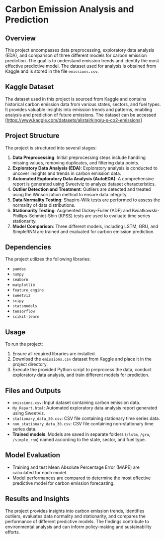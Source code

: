 # Carbon Emission Analysis and Prediction

## Overview
This project encompasses data preprocessing, exploratory data analysis (EDA), and comparison of three different models for carbon emission prediction. The goal is to understand emission trends and identify the most effective predictive model. The dataset used for analysis is obtained from Kaggle and is stored in the file `emissions.csv`.

## Kaggle Dataset
The dataset used in this project is sourced from Kaggle and contains historical carbon emission data from various states, sectors, and fuel types. It provides valuable insights into emission trends and patterns, enabling analysis and prediction of future emissions. The dataset can be accessed [https://www.kaggle.com/datasets/alistairking/u-s-co2-emissions]

## Project Structure
The project is structured into several stages:

1. **Data Preprocessing**: Initial preprocessing steps include handling missing values, removing duplicates, and filtering data points.
2. **Exploratory Data Analysis (EDA)**: Exploratory analysis is conducted to uncover insights and trends in carbon emission data.
3. **Automated Exploratory Data Analysis (AutoEDA)**: A comprehensive report is generated using Sweetviz to analyze dataset characteristics.
4. **Outlier Detection and Treatment**: Outliers are detected and treated using the Winsorization method to ensure data integrity.
5. **Data Normality Testing**: Shapiro-Wilk tests are performed to assess the normality of data distributions.
6. **Stationarity Testing**: Augmented Dickey-Fuller (ADF) and Kwiatkowski-Phillips-Schmidt-Shin (KPSS) tests are used to evaluate time series stationarity.
7. **Model Comparison**: Three different models, including LSTM, GRU, and SimpleRNN are trained and evaluated for carbon emission prediction.

## Dependencies
The project utilizes the following libraries:
- `pandas`
- `numpy`
- `seaborn`
- `matplotlib`
- `feature_engine`
- `sweetviz`
- `scipy`
- `statsmodels`
- `tensorflow`
- `scikit-learn`

## Usage
To run the project:
1. Ensure all required libraries are installed.
2. Download the `emissions.csv` dataset from Kaggle and place it in the project directory.
3. Execute the provided Python script to preprocess the data, conduct exploratory data analysis, and train different models for prediction.

## Files and Outputs
- `emissions.csv`: Input dataset containing carbon emission data.
- `My_Report.html`: Automated exploratory data analysis report generated using Sweetviz.
- `stationary_data_30.csv`: CSV file containing stationary time series data.
- `non_stationary_data_30.csv`: CSV file containing non-stationary time series data.
- **Trained models**: Models are saved in separate folders (`/lstm`, `/gru`, `/simple_rnn`) named according to the state, sector, and fuel type.

## Model Evaluation
- Training and test Mean Absolute Percentage Error (MAPE) are calculated for each model.
- Model performances are compared to determine the most effective predictive model for carbon emission forecasting.

## Results and Insights
The project provides insights into carbon emission trends, identifies outliers, evaluates data normality and stationarity, and compares the performance of different predictive models. The findings contribute to environmental analysis and can inform policy-making and sustainability efforts.
